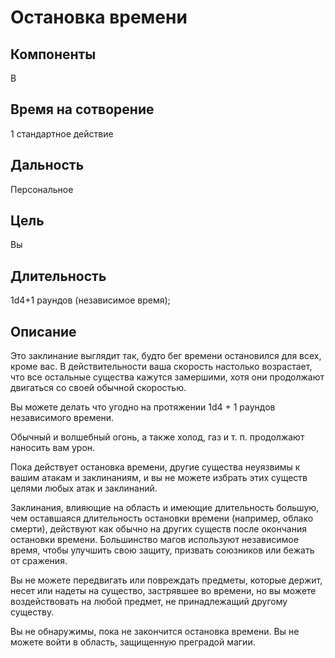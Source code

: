 # Остановка времени

## Компоненты
В

## Время на сотворение
1 стандартное действие

## Дальность
Персональное

## Цель
Вы

## Длительность
1d4+1 раундов (независимое время);

## Описание
Это заклинание выглядит так, будто бег времени остановился для всех, кроме вас. В действительности ваша скорость настолько возрастает, что все остальные существа кажутся замершими, хотя они продолжают двигаться со своей обычной скоростью.

Вы можете делать что угодно на протяжении 1d4 + 1 раундов независимого времени.

Обычный и волшебный огонь, а также холод, газ и т. п. продолжают наносить вам урон.

Пока действует остановка времени, другие существа неуязвимы к вашим атакам и заклинаниям, и вы не можете избрать этих существ целями любых атак и заклинаний.

Заклинания, влияющие на область и имеющие длительность большую, чем оставшаяся длительность остановки времени (например, облако смерти), действуют как обычно на других существ после окончания остановки времени. Большинство магов используют независимое время, чтобы улучшить свою защиту, призвать союзников или бежать от сражения.

Вы не можете передвигать или повреждать предметы, которые держит, несет или надеты на существо, застрявшее во времени, но вы можете воздействовать на любой предмет, не принадлежащий другому существу.

Вы не обнаружимы, пока не закончится остановка времени. Вы не можете войти в область, защищенную преградой магии.